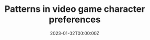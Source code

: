 ---
title: Patterns in video game character preferences
Summary: I extracted player data from an API of a popular video game (League of Legends) to explore player preferences in what characters they choose to play. Code and visualizationscan be found here {{< staticref "https://github.com/marlietandoc/lol_analysis" "newtab" >}}here{</staticref >}!"
tags:
  - Research
date: '2023-01-02T00:00:00Z'



# Optional external URL for project (replaces project detail page).
external_link: ''

image:
  caption: 'Network'
  focal_point: Smart



# Slides (optional).
#   Associate this project with Markdown slides.
#   Simply enter your slide deck's filename without extension.
#   E.g. `slides = "example-slides"` references `content/slides/example-slides.md`.
#   Otherwise, set `slides = ""`.
slides: = ""
---